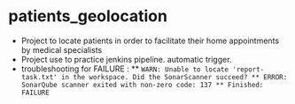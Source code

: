 # patients_geolocation
* Project to locate patients in order to facilitate their home appointments by medical specialists
* Project use to practice jenkins pipeline. automatic trigger.
* troubleshooting for FAILURE :
** `WARN: Unable to locate 'report-task.txt' in the workspace. Did the SonarScanner succeed?
** ERROR: SonarQube scanner exited with non-zero code: 137
** Finished: FAILURE`
